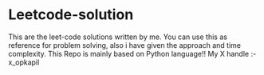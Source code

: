 # Leetcode-solution


This are the leet-code solutions written by me. You can use this as reference for problem solving, also i have given the approach and time complexity. 
This Repo is mainly based on Python language!! My X handle :- x_opkapil
